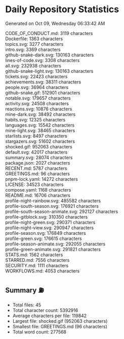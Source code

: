 # Daily Repository Statistics 
Generated on Oct 09, Wednesday 06:33:42 AM  

CODE_OF_CONDUCT.md: 3119 characters  
Dockerfile: 1363 characters  
topics.svg: 3277 characters  
intro.svg: 3369 characters  
github-snake-dark.svg: 130163 characters  
lines-of-code.svg: 3308 characters  
all.svg: 232938 characters  
github-snake-light.svg: 130163 characters  
tickets.svg: 22423 characters  
achievements.svg: 38311 characters  
people.svg: 36964 characters  
github-snake.gif: 512901 characters  
notable.svg: 179657 characters  
activity.svg: 24508 characters  
reactions.svg: 10876 characters  
mine-dark.svg: 38492 characters  
habits.svg: 12325 characters  
languages.svg: 15542 characters  
mine-light.svg: 38465 characters  
starlists.svg: 8497 characters  
stargazers.svg: 51602 characters  
shocked.gif: 952063 characters  
default.svg: 42017 characters  
summary.svg: 28074 characters  
package.json: 2027 characters  
RECENT.md: 5787 characters  
GREETINGS.md: 96 characters  
pnpm-lock.yaml: 14272 characters  
LICENSE: 34523 characters  
compose.yaml: 1168 characters  
README.md: 16706 characters  
profile-night-rainbow.svg: 485582 characters  
profile-south-season.svg: 176921 characters  
profile-south-season-animate.svg: 292127 characters  
profile-gitblock.svg: 310350 characters  
profile-night-green.svg: 290371 characters  
profile-night-view.svg: 290947 characters  
profile-season.svg: 176849 characters  
profile-green.svg: 176615 characters  
profile-season-animate.svg: 292055 characters  
profile-green-animate.svg: 291821 characters  
STATS.md: 1562 characters  
STARRED.md: 7556 characters  
SECURITY.md: 1111 characters  
WORKFLOWS.md: 4053 characters  

## Summary ⛽  
- Total files: 45  
- Total character count: 5392916  
- Average characters per file: 119842  
- Largest file: shocked.gif (952063 characters)  
- Smallest file: GREETINGS.md (96 characters)  
- Total word count: 277568  
